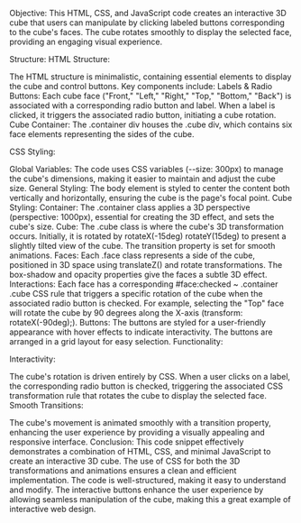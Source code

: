 Objective:
This HTML, CSS, and JavaScript code creates an interactive 3D cube that users can manipulate by clicking labeled buttons corresponding to the cube's faces. The cube rotates smoothly to display the selected face, providing an engaging visual experience.

Structure:
HTML Structure:

The HTML structure is minimalistic, containing essential elements to display the cube and control buttons. Key components include:
Labels & Radio Buttons: Each cube face ("Front," "Left," "Right," "Top," "Bottom," "Back") is associated with a corresponding radio button and label. When a label is clicked, it triggers the associated radio button, initiating a cube rotation.
Cube Container: The .container div houses the .cube div, which contains six face elements representing the sides of the cube.

CSS Styling:

Global Variables:
The code uses CSS variables (--size: 300px) to manage the cube's dimensions, making it easier to maintain and adjust the cube size.
General Styling:
The body element is styled to center the content both vertically and horizontally, ensuring the cube is the page's focal point.
Cube Styling:
Container: The .container class applies a 3D perspective (perspective: 1000px), essential for creating the 3D effect, and sets the cube's size.
Cube: The .cube class is where the cube's 3D transformation occurs. Initially, it is rotated by rotateX(-15deg) rotateY(15deg) to present a slightly tilted view of the cube. The transition property is set for smooth animations.
Faces: Each .face class represents a side of the cube, positioned in 3D space using translateZ() and rotate transformations. The box-shadow and opacity properties give the faces a subtle 3D effect.
Interactions:
Each face has a corresponding #face:checked ~ .container .cube CSS rule that triggers a specific rotation of the cube when the associated radio button is checked. For example, selecting the "Top" face will rotate the cube by 90 degrees along the X-axis (transform: rotateX(-90deg);).
Buttons:
The buttons are styled for a user-friendly appearance with hover effects to indicate interactivity. The buttons are arranged in a grid layout for easy selection.
Functionality:

Interactivity:

The cube's rotation is driven entirely by CSS. When a user clicks on a label, the corresponding radio button is checked, triggering the associated CSS transformation rule that rotates the cube to display the selected face.
Smooth Transitions:

The cube's movement is animated smoothly with a transition property, enhancing the user experience by providing a visually appealing and responsive interface.
Conclusion:
This code snippet effectively demonstrates a combination of HTML, CSS, and minimal JavaScript to create an interactive 3D cube. The use of CSS for both the 3D transformations and animations ensures a clean and efficient implementation. The code is well-structured, making it easy to understand and modify. The interactive buttons enhance the user experience by allowing seamless manipulation of the cube, making this a great example of interactive web design.
